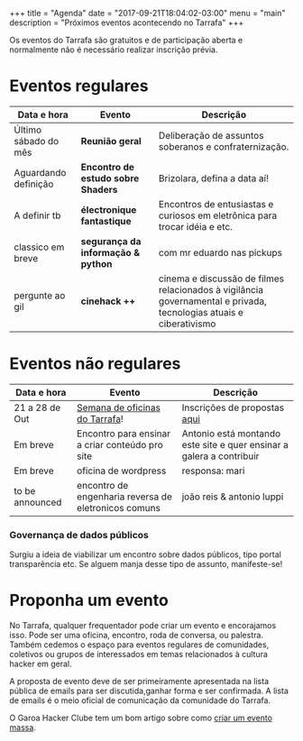 +++
title = "Agenda"
date = "2017-09-21T18:04:02-03:00"
menu = "main"
description = "Próximos eventos acontecendo no Tarrafa"
+++

Os eventos do Tarrafa são gratuitos e de participação aberta e normalmente não é necessário realizar inscrição prévia.

# Eventos regulares

Data e hora | Evento | Descrição
------------ | ------------- | --------------
Último sábado do mês | **Reunião geral** | Deliberação de assuntos soberanos e confraternização.
Aguardando definição | **Encontro de estudo sobre Shaders** | Brizolara, defina a data aí!
A definir tb | **électronique fantastique** | Encontros de entusiastas e curiosos em eletrônica para trocar idéia e etc.
classico em breve | **segurança da informação & python** | com mr eduardo nas pickups
pergunte ao gil | **cinehack ++** | cinema e discussão de filmes relacionados à vigilância governamental e privada, tecnologias atuais e ciberativismo


# Eventos não regulares


Data e hora | Evento | Descrição
------------ | ------------- | --------------
21 a 28 de Out | [Semana de oficinas do Tarrafa](link)! | Inscrições de propostas [aqui](https://goo.gl/forms/1QJl6fnucgAueGS63)
Em breve | Encontro para ensinar a criar conteúdo pro site | Antonio está montando este site e quer ensinar a galera a contribuir
Em breve | oficina de wordpress | responsa: mari
to be announced | encontro de engenharia reversa de eletronicos comuns | joão reis & antonio luppi 

### Governança de dados públicos

Surgiu a ideia de viabilizar um encontro sobre dados públicos, tipo portal transparência etc. Se alguem manja desse tipo de assunto, manifeste-se!


# Proponha um evento

No Tarrafa, qualquer frequentador pode criar um evento e encorajamos isso. Pode ser uma oficina, encontro, roda de conversa, ou palestra. Também cedemos o espaço para eventos regulares de comunidades, coletivos ou grupos de interessados em temas relacionados à cultura hacker em geral. 

A proposta de evento deve de ser primeiramente apresentada na lista pública de emails para ser discutida,ganhar forma e ser confirmada. A lista de emails é o meio oficial de comunicação da comunidade do Tarrafa.

O Garoa Hacker Clube tem um bom artigo sobre como [criar um evento massa](https://garoa.net.br/wiki/Como_Criar_um_Evento).

